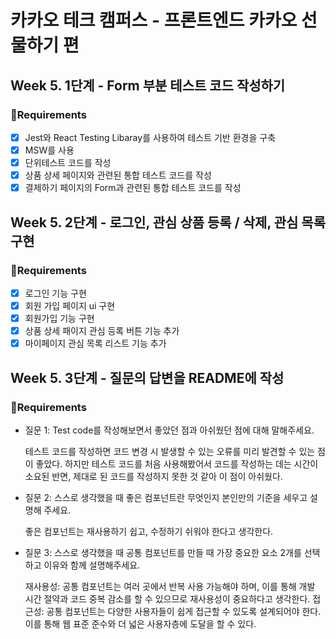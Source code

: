 # 카카오 테크 캠퍼스 - 프론트엔드 카카오 선물하기 편

## Week 5. 1단계 - Form 부분 테스트 코드 작성하기

### 📝Requirements

- [x] Jest와 React Testing Libaray를 사용하여 테스트 기반 환경을 구축
- [x] MSW를 사용
- [x] 단위테스트 코드를 작성
- [x] 상품 상세 페이지와 관련된 통합 테스트 코드를 작성
- [x] 결제하기 페이지의 Form과 관련된 통합 테스트 코드를 작성

## Week 5. 2단계 - 로그인, 관심 상품 등록 / 삭제, 관심 목록 구현

### 📝Requirements

- [x] 로그인 기능 구현
- [x] 회원 가입 페이지 ui 구현
- [x] 회원가입 기능 구현
- [x] 상품 상세 패이지 관심 등록 버튼 기능 추가
- [x] 마이페이지 관심 목록 리스트 기능 추가

## Week 5. 3단계 - 질문의 답변을 README에 작성

### 📝Requirements

- 질문 1: Test code를 작성해보면서 좋았던 점과 아쉬웠던 점에 대해 말해주세요.

  테스트 코드를 작성하면 코드 변경 시 발생할 수 있는 오류를 미리 발견할 수 있는 점이 좋았다. 하지만 테스트 코드를 처음 사용해봤어서 코드를 작성하는 데는 시간이 소요된 반면,
  제대로 된 코드를 작성하지 못한 것 같아 이 점이 아쉬웠다.

- 질문 2: 스스로 생각했을 때 좋은 컴포넌트란 무엇인지 본인만의 기준을 세우고 설명해 주세요.

  좋은 컴포넌트는 재사용하기 쉽고, 수정하기 쉬워야 한다고 생각한다.

- 질문 3: 스스로 생각했을 때 공통 컴포넌트를 만들 때 가장 중요한 요소 2개를 선택하고 이유와 함께 설명해주세요.

  재사용성: 공통 컴포넌트는 여러 곳에서 반복 사용 가능해야 하며, 이를 통해 개발 시간 절약과 코드 중복 감소를 할 수 있으므로 재사용성이 중요하다고 생각한다.
  접근성: 공통 컴포넌트는 다양한 사용자들이 쉽게 접근할 수 있도록 설계되어야 한다. 이를 통해 웹 표준 준수와 더 넓은 사용자층에 도달을 할 수 있다.
